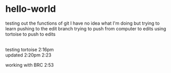 # hello-world
testing out the functions of git
I have no idea what I'm doing but trying to learn
pushing to the edit branch
trying to push from computer to edits
using tortoise to push to edits

<br/>
testing tortoise 2:16pm
<br/>
updated 2:20pm
2:23

working with BRC 2:53